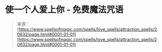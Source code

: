 <!--yml

category: 未分类

date: 2024-06-12 19:03:33

-->

# 使一个人爱上你 - 免费魔法咒语

> 来源：[https://www.spellsofmagic.com/spells/love_spells/attraction_spells/20632/page.html#0001-01-01](https://www.spellsofmagic.com/spells/love_spells/attraction_spells/20632/page.html#0001-01-01)

